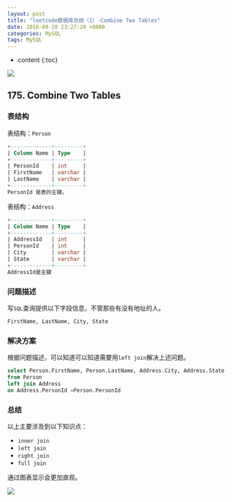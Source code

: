 ```yaml
---
layout: post
title: "leetcode数据库总结（1）-Combine Two Tables"
date: 2016-09-20 23:27:20 +0800
categories: MySQL
tags: MySQL
---
```

* content
{:toc}

![](http://i.imgur.com/I2Mk7KV.jpg)









## 175. Combine Two Tables ##

### 表结构 ###

表结构：`Person`

```sql
+-------------+---------+
| Column Name | Type    |
+-------------+---------+
| PersonId    | int     |
| FirstName   | varchar |
| LastName    | varchar |
+-------------+---------+
PersonId 是表的主键。
```

表结构：`Address`

```sql
+-------------+---------+
| Column Name | Type    |
+-------------+---------+
| AddressId   | int     |
| PersonId    | int     |
| City        | varchar |
| State       | varchar |
+-------------+---------+
AddressId是主键
```

### 问题描述 ###

写`SQL`查询提供以下字段信息，不管那些有没有地址的人。

```sql
FirstName, LastName, City, State
```

### 解决方案 ###

根据问题描述，可以知道可以知道需要用`left join`解决上述问题。

```sql
select Person.FirstName, Person.LastName, Address.City, Address.State 
from Person 
left join Address 
on Address.PersonId =Person.PersonId 
```

### 总结 ###

以上主要涉及到以下知识点：

- `inner join`
- `left join`
- `right join`
- `full join`

通过图表显示会更加直观。

![](http://i.imgur.com/iWjU2UK.png)